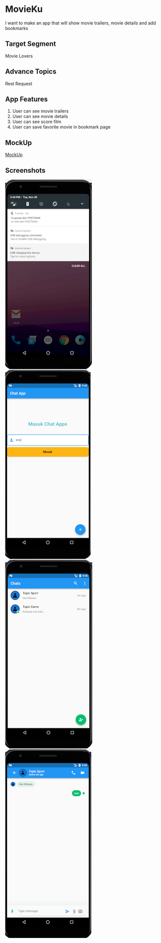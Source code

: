 # MovieKu
I want to make an app that will show movie trailers, movie details and add bookmarks

## Target Segment
Movie Lovers

## Advance Topics
Rest Request

## App Features
1. User can see movie trailers
2. User can see movie details
3. User can see score film
4. User can save favorite movie in bookmark page

## MockUp
[MockUp](https://www.figma.com/file/Ot6NxjfLgW74iFswjCxSe2/Untitled?node-id=0%3A1)

## Screenshots
![Screenshot 1](https://github.com/ridwans99/homework3-chat-fcm/blob/main/1.PNG)
![Screenshot 2](https://github.com/ridwans99/homework3-chat-fcm/blob/main/2.PNG)
![Screenshot 3](https://github.com/ridwans99/homework3-chat-fcm/blob/main/3.PNG)
![Screenshot 4](https://github.com/ridwans99/homework3-chat-fcm/blob/main/4.PNG)
